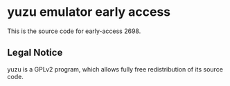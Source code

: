 yuzu emulator early access
=============

This is the source code for early-access 2698.

## Legal Notice

yuzu is a GPLv2 program, which allows fully free redistribution of its source code.
